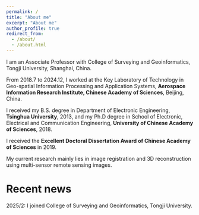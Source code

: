 ```yaml
---
permalink: /
title: "About me"
excerpt: "About me"
author_profile: true
redirect_from: 
  - /about/
  - /about.html
---
```


I am an Associate Professor with College of Surveying and Geoinformatics, Tongji University, Shanghai, China.

From 2018.7 to 2024.12, I worked at the Key Laboratory of Technology in Geo-spatial Information Processing and Application Systems, __Aerospace Information Research Institute, Chinese Academy of Sciences__, Beijing, China. 

I received my B.S. degree in Department of Electronic Engineering, __Tsinghua University__, 2013, and my Ph.D degree in School of Electronic, Electrical and Communication Engineering, __University of Chinese Academy of Sciences__, 2018. 

I received the __Excellent Doctoral Dissertation Award of Chinese Academy of Sciences__ in 2019. 

My current research mainly lies in image registration and 3D reconstruction using multi-sensor remote sensing images. 

Recent news
======
2025/2: I joined College of Surveying and Geoinformatics, Tongji University.
